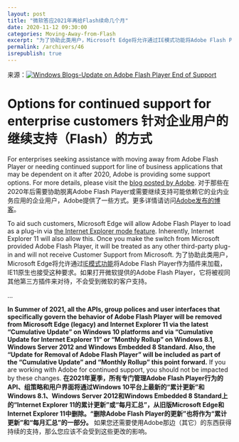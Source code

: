 ```yaml
---
layout: post
title: "微软答应2021年再给Flash续命几个月"
date: 2020-11-12 09:30:00
categories: Moving-Away-from-Flash
excerpt: "为了协助此类用户，Microsoft Edge将允许通过IE模式功能将Adobe Flash Player作为插件来加载，IE11原生也接受这种要求。如果打开微软提供的Adobe Flash Player，它将被视同其他第三方插件来对待，不会受到微软的客户支持。"
permalink: /archivers/46
isrepublish: true
---
```


来源：[![Windows Blogs-Update on Adobe Flash Player End of Support](https://img.shields.io/badge/Windows%20Blogs-Update%20on%20Adobe%20Flash%20Player%20End%20of%20Support-brightgreen)](https://blogs.windows.com/msedgedev/2020/09/04/update-adobe-flash-end-support/)


# Options for continued support for enterprise customers 针对企业用户的继续支持（Flash）的方式
For enterprises seeking assistance with moving away from Adobe Flash Player or needing continued support for line of business applications that may be dependent on it after 2020, Adobe is providing some support options. For more details, please visit the [blog posted by Adobe](https://theblog.adobe.com/update-for-enterprise-adobe-flash-player/).
对于那些在2020年后需要协助脱离Adobe Flash Player或需要继续支持可能依赖它的业内业务应用的企业用户，Adobe提供了一些方式。更多详情请访问[Adobe发布的博客](https://theblog.adobe.com/update-for-enterprise-adobe-flash-player/)。

To aid such customers, Microsoft Edge will allow Adobe Flash Player to load as a plug-in via [the Internet Explorer mode feature](https://docs.microsoft.com/en-us/deployedge/edge-ie-mode). Inherently, Internet Explorer 11 will also allow this. Once you make the switch from Microsoft provided Adobe Flash Player, it will be treated as any other third-party plug-in and will not receive Customer Support from Microsoft.
为了协助此类用户，Microsoft Edge将允许通过[IE模式功能](https://docs.microsoft.com/zh-CN/deployedge/edge-ie-mode)将Adobe Flash Player作为插件来加载，IE11原生也接受这种要求。如果打开微软提供的Adobe Flash Player，它将被视同其他第三方插件来对待，不会受到微软的客户支持。

…

**In Summer of 2021, all the APIs, group polices and user interfaces that specifically govern the behavior of Adobe Flash Player will be removed from Microsoft Edge (legacy) and Internet Explorer 11 via the latest “Cumulative Update” on Windows 10 platforms and via “Cumulative Update for Internet Explorer 11” or “Monthly Rollup” on Windows 8.1, Windows Server 2012 and Windows Embedded 8 Standard. Also, the “Update for Removal of Adobe Flash Player” will be included as part of the “Cumulative Update” and “Monthly Rollup” this point forward.** If you are working with Adobe for continued support, you should not be impacted by these changes.
**在2021年夏季，所有专门管理Adobe Flash Player行为的API、组策略和用户界面将通过Windows 10平台上最新的“累计更新”和Windows 8.1、Windows Server 2012和Windows Embedded 8 Standard上的“Internet Explorer 11的累计更新”或“每月汇总”，从旧版Microsoft Edge和Internet Explorer 11中删除。“删除Adobe Flash Player的更新”也将作为“累计更新”和“每月汇总”的一部分。** 如果您还需要使用Adobe那边（其它）的东西获得持续的支持，那么您应该不会受到这些更改的影响。